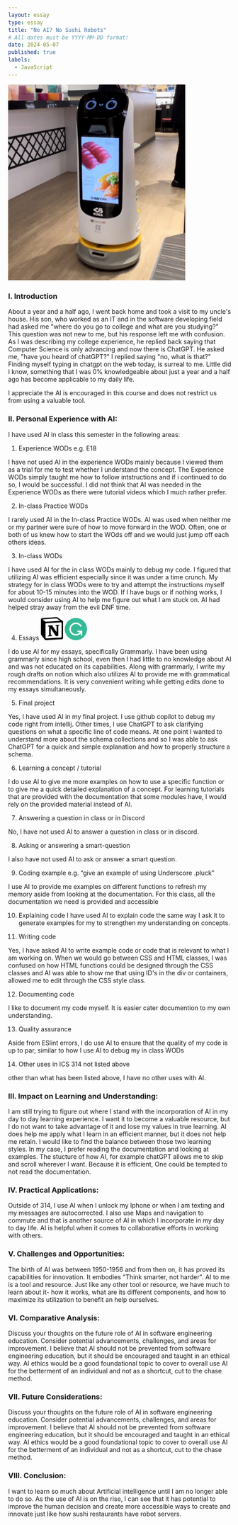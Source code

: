 ```yaml
---
layout: essay
type: essay
title: "No AI? No Sushi Robots"
# All dates must be YYYY-MM-DD format!
date: 2024-05-07
published: true
labels:
  - JavaScript
---
```

<img width="400px" class="rounded float-start pe-4" src="../img/sushi robot.jpeg">

### I. Introduction
About a year and a half ago, I went back home and took a visit to my uncle's house. His son, who worked as an IT and in the software developing field had asked me "where do you go to college and what are you studying?" This question was not new to me, but his response left me with confusion. As I was describing my college experience, he replied back saying that Computer Science is only advancing and now there is ChatGPT. He asked me, "have you heard of chatGPT?" I replied saying "no, what is that?" Finding myself typing in chatgpt on the web today, is surreal to me. Little did I know, something that I was 0% knowledgeable about just a year and a half ago has become applicable to my daily life. 

I appreciate the AI is encouraged in this course and does not restrict us from using a valuable tool. 

### II. Personal Experience with AI:
I have used AI in class this semester in the following areas:

  1. Experience WODs e.g. E18

I have not used AI in the experience WODs mainly because I viewed them as a trial for me to test whether I understand the concept. The Experience WODs simply taught me how to follow intstructions and if i continued to do so, I would be successful. I did not think that AI was needed in the Experience WODs as there were tutorial videos which I much rather prefer.

  2. In-class Practice WODs

I rarely used AI in the In-class Practice WODs. AI was used when neither me or my partner were sure of how to move forward in the WOD. Often, one or both of us knew how to start the WOds off and we would just jump off each others ideas.

  3. In-class WODs

I have used AI for the in class WODs mainly to debug my code. I figured that utilizing AI was efficient especially since it was under a time crunch. My strategy for in class WODs were to try and attempt the instructions myself for about 10-15 minutes into the WOD. If I have bugs or if nothing works, I would consider using AI to help me figure out what I am stuck on. AI had helped stray away from the evil DNF time.

  4. Essays <img width="50px" class="rounded float-start pe-4" src="../img/notion.png"> <img width="50px" class="rounded float-start pe-4" src="../img/grammarly1.png">

I do use AI for my essays, specifically Grammarly. I have been using grammarly since high school, even then I had little to no knowledge about AI and was not educated on its capabilities. Along with grammarly, I write my rough drafts on notion which also utilizes AI to provide me with grammatical recommendations. It is very convenient writing while getting edits done to my essays simultaneously.

  5. Final project

Yes, I have used AI in my final project. I use github copilot to debug my code right from intellij. Other times, I use ChatGPT to ask clarifying questions on what a specific line of code means. At one point I wanted to understand more about the schema collections and so I was able to ask ChatGPT for a quick and simple explanation and how to properly structure a schema.

  6. Learning a concept / tutorial

I do use AI to give me more examples on how to use a specific function or to give me a quick detailed explanation of a concept. For learning tutorials that are provided with the documentation that some modules have, I would rely on the provided material instead of AI.

  7. Answering a question in class or in Discord

No, I have not used AI to answer a question in class or in discord.

  8. Asking or answering a smart-question

I also have not used AI to ask or answer a smart question.

  9. Coding example e.g. “give an example of using Underscore .pluck”

I use AI to provide me examples on different functions to refresh my memory aside from looking at the documentation. For this class, all the documentation we need is provided and accessible 

  10. Explaining code
I have used AI to explain code the same way I ask it to generate examples for my to strengthen my understanding on concepts.
 
  11. Writing code

Yes, I have asked AI to write example code or code that is relevant to what I am working on. When we would go between CSS and HTML classes, I was confused on how HTML functions could be designed through the CSS classes and AI was able to show me that using ID's in the div or containers, allowed me to edit through the CSS style class.

  12. Documenting code

I like to document my code myself. It is easier cater documention to my own understanding. 

  13. Quality assurance

Aside from ESlint errors, I do use AI to ensure that the quality of my code is up to par, similar to how I use AI to debug my in class WODs

  14. Other uses in ICS 314 not listed above

other than what has been listed above, I have no other uses with AI.


### III. Impact on Learning and Understanding:
I am still trying to figure out where I stand with the incorporation of AI in my day to day learning experience. I want it to become a valuable resource, but I do not want to take advantage of it and lose my values in true learning. AI does help me apply what I learn in an efficient manner, but it does not help me retain. I would like to find the balance between those two learning styles. In my case, I prefer reading the documentation and looking at examples. The stucture of how AI, for example chatGPT allows me to skip and scroll wherever I want. Because it is efficient, One could be tempted to not read the documentation. 

### IV. Practical Applications:
Outside of 314, I use AI when I unlock my Iphone or when I am texting and my messages are autocorrected. I also use Maps and navigation to commute and that is another source of AI in which I incorporate in my day to day life. AI is helpful when it comes to collaborative efforts in working with others. 

### V. Challenges and Opportunities:
The birth of AI was between 1950-1956 and from then on, it has proved its capabilities for innovation. It embodies "Think smarter, not harder". AI to me is a tool and resource. Just like any other tool or resource, we have much to learn about it- how it works, what are its different components, and how to maximize its utilization to benefit an help ourselves. 

### VI. Comparative Analysis:
Discuss your thoughts on the future role of AI in software engineering education. Consider potential advancements, challenges, and areas for improvement.
I believe that AI should not be prevented from software engineering education, but it should be encouraged and taught in an ethical way. AI ethics would be a good foundational topic to cover to overall use AI for the betterment of an individual and not as a shortcut, cut to the chase method.

### VII. Future Considerations:
Discuss your thoughts on the future role of AI in software engineering education. Consider potential advancements, challenges, and areas for improvement.
I believe that AI should not be prevented from software engineering education, but it should be encouraged and taught in an ethical way. AI ethics would be a good foundational topic to cover to overall use AI for the betterment of an individual and not as a shortcut, cut to the chase method.

### VIII. Conclusion:
I want to learn so much about Artificial intelligence until I am no longer able to do so. As the use of AI is on the rise, I can see that it has potential to improve the human decision and create more accessible ways to create and innovate just like how sushi restaurants have robot servers.
